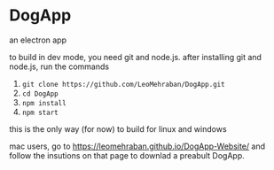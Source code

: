 # DogApp
an electron app



to build in dev mode, you need git and node.js. after installing git and node.js, run the commands
1. `git clone https://github.com/LeoMehraban/DogApp.git`
2. `cd DogApp`
3. `npm install`
4. `npm start`

this is the only way (for now) to build for linux and windows

mac users, go to https://leomehraban.github.io/DogApp-Website/ and follow the insutions on that page to downlad a preabult DogApp.
